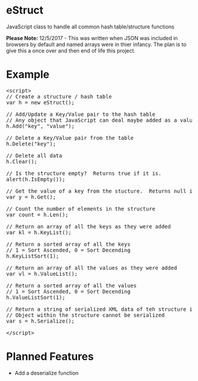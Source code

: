 eStruct
=====

JavaScript class to handle all common hash table/structure functions

**Please Note:** 12/5/2017 - This was written when JSON was included in browsers by default and named arrays were in thier infancy.  The plan is to give this a once over and then end of life this project.

Example
====
<pre>
&lt;script>
// Create a structure / hash table
var h = new eStruct();

// Add/Update a Key/Value pair to the hash table
// Any object that JavaScript can deal maybe added as a value
h.Add("key", "value");

// Delete a Key/Value pair from the table
h.Delete("key");

// Delete all data
h.Clear();

// Is the structure empty?  Returns true if it is.
alert(h.IsEmpty());

// Get the value of a key from the stucture.  Returns null if none is found
var y = h.Get();

// Count the number of elements in the structure
var count = h.Len();

// Return an array of all the keys as they were added
var kl = h.KeyList();

// Return a sorted array of all the keys
// 1 = Sort Ascended, 0 = Sort Decending
h.KeyListSort(1);

// Return an array of all the values as they were added
var vl = h.ValueList();

// Return a sorted array of all the values
// 1 = Sort Ascended, 0 = Sort Decending
h.ValueListSort(1);

// Return a string of serialized XML data of teh structure items
// Object within the structure cannot be serialized
var s = h.Serialize();

&lt;/script>
</pre>

Planned Features
=====

 * Add a deserialize function
 
 

